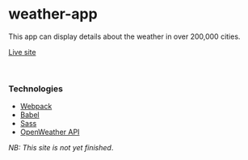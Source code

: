 # weather-app
This app can display details about the weather in over 200,000 cities.

[Live site](https://ben-casson.github.io/weather-app/)

<br>

### Technologies
- [Webpack](https://webpack.js.org/)
- [Babel](https://babeljs.io/)
- [Sass](https://sass-lang.com/)
- [OpenWeather API](https://openweathermap.org/current)

*NB: This site is not yet finished*. 